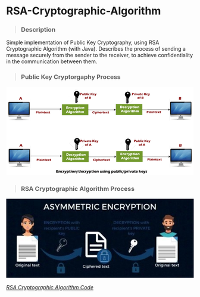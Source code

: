# RSA-Cryptographic-Algorithm

> ### Description

Simple implementation of Public Key Cryptography, using RSA Cryptographic Algorithm (with Java). Describes the process of sending a message securely from the sender to the receiver, to achieve confidentiality in the communication between them.


> ### Public Key Cryptorgaphy Process

<img src="images/Public Key Cryptography.png" width="800"> 

> ### RSA Cryptographic Algorithm Process

<img src="images/RSA Cryptographic Algorithm.png" width="550"> 

[*RSA Cryptographic Algorithm Code*](https://github.com/alexoiik/RSA-Cryptographic-Algorithm/blob/master/src/rsa_cryptographic_algorithm/RSA_Cryptographic_Algorithm.java)
